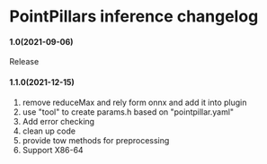 # PointPillars inference changelog

#### 1.0(2021-09-06)
Release

#### 1.1.0(2021-12-15)

1. remove reduceMax and rely form onnx and add it into plugin
2. use "tool" to create params.h based on "pointpillar.yaml"
3. Add error checking
4. clean up code
5. provide tow methods for preprocessing
6. Support X86-64
